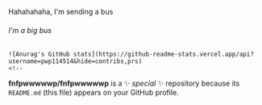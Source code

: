 Hahahahaha, I'm sending a bus
###### I'm a big bus

    ![Anurag's GitHub stats](https://github-readme-stats.vercel.app/api?username=pwp114514&hide=contribs,prs)
    <!--
**fnfpwwwwwp/fnfpwwwwwp** is a ✨ _special_ ✨ repository because its `README.md` (this file) appears on your GitHub profile.
